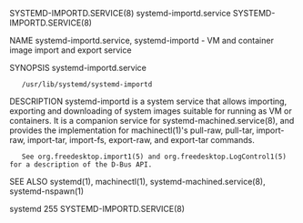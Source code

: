 SYSTEMD-IMPORTD.SERVICE(8)					    systemd-importd.service					    SYSTEMD-IMPORTD.SERVICE(8)

NAME
       systemd-importd.service, systemd-importd - VM and container image import and export service

SYNOPSIS
       systemd-importd.service

       /usr/lib/systemd/systemd-importd

DESCRIPTION
       systemd-importd is a system service that allows importing, exporting and downloading of system images suitable for running as VM or containers. It is a
       companion service for systemd-machined.service(8), and provides the implementation for machinectl(1)'s pull-raw, pull-tar, import-raw, import-tar,
       import-fs, export-raw, and export-tar commands.

       See org.freedesktop.import1(5) and org.freedesktop.LogControl1(5) for a description of the D-Bus API.

SEE ALSO
       systemd(1), machinectl(1), systemd-machined.service(8), systemd-nspawn(1)

systemd 255															    SYSTEMD-IMPORTD.SERVICE(8)
